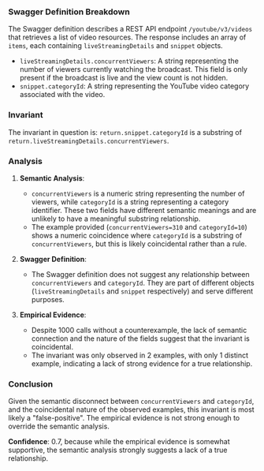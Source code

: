 ### Swagger Definition Breakdown

The Swagger definition describes a REST API endpoint `/youtube/v3/videos` that retrieves a list of video resources. The response includes an array of `items`, each containing `liveStreamingDetails` and `snippet` objects. 

- `liveStreamingDetails.concurrentViewers`: A string representing the number of viewers currently watching the broadcast. This field is only present if the broadcast is live and the view count is not hidden.
- `snippet.categoryId`: A string representing the YouTube video category associated with the video.

### Invariant

The invariant in question is: `return.snippet.categoryId` is a substring of `return.liveStreamingDetails.concurrentViewers`.

### Analysis

1. **Semantic Analysis**:
   - `concurrentViewers` is a numeric string representing the number of viewers, while `categoryId` is a string representing a category identifier. These two fields have different semantic meanings and are unlikely to have a meaningful substring relationship.
   - The example provided (`concurrentViewers=310` and `categoryId=10`) shows a numeric coincidence where `categoryId` is a substring of `concurrentViewers`, but this is likely coincidental rather than a rule.

2. **Swagger Definition**:
   - The Swagger definition does not suggest any relationship between `concurrentViewers` and `categoryId`. They are part of different objects (`liveStreamingDetails` and `snippet` respectively) and serve different purposes.

3. **Empirical Evidence**:
   - Despite 1000 calls without a counterexample, the lack of semantic connection and the nature of the fields suggest that the invariant is coincidental.
   - The invariant was only observed in 2 examples, with only 1 distinct example, indicating a lack of strong evidence for a true relationship.

### Conclusion

Given the semantic disconnect between `concurrentViewers` and `categoryId`, and the coincidental nature of the observed examples, this invariant is most likely a "false-positive". The empirical evidence is not strong enough to override the semantic analysis.

**Confidence**: 0.7, because while the empirical evidence is somewhat supportive, the semantic analysis strongly suggests a lack of a true relationship.

